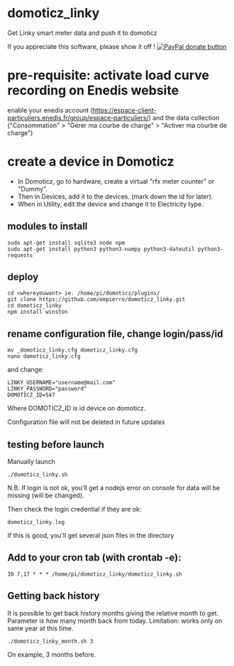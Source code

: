 # domoticz_linky
Get Linky smart meter data and push it to domoticz

If you appreciate this software, please show it off ! [![PayPal donate button](http://img.shields.io/paypal/donate.png?color=yellow)](https://www.paypal.com/cgi-bin/webscr?cmd=_xclick&business=epierre@e-nef.com&currency_code=EUR&amount=&item_name=thanks "Donate once-off to this project using Paypal")


# pre-requisite: activate load curve recording on Enedis website
enable your enedis account (https://espace-client-particuliers.enedis.fr/group/espace-particuliers/) and the data collection ("Consommation" > "Gérer ma courbe de charge" > "Activer ma courbe de charge")

# create a device in Domoticz
- In Domoticz, go to hardware, create a virtual "rfx meter counter" or "Dummy".
- Then in Devices, add it to the devices. (mark down the id for later).
- When in Utility, edit the device and change it to Electricity type.

## modules to install

    sudo apt-get install sqlite3 node npm
    sudo apt-get install python3 python3-numpy python3-dateutil python3-requests
## deploy
    cd <whereyouwant> ie. /home/pi/domoticz/plugins/
    git clone https://github.com/empierre/domoticz_linky.git
    cd domoticz_linky
    npm install winston

## rename configuration file, change login/pass/id

    mv _domoticz_linky.cfg domoticz_linky.cfg
    nano domoticz_linky.cfg

and change:

    LINKY_USERNAME="username@mail.com"
    LINKY_PASSWORD="password"
    DOMOTICZ_ID=547
    
Where DOMOTICZ_ID is id device on domoticz. 

Configuration file will not be deleted in future updates


## testing before launch

Manually launch

    ./domoticz_linky.sh

N.B. If login is not ok, you'll get a nodejs error on console for data will be missing (will be changed).

Then check the login credential if they are ok:

    domoticz_linky.log

If this is good, you'll get several json files in the directory

## Add to your cron tab (with crontab -e):

    30 7,17 * * * /home/pi/domoticz_linky/domoticz_linky.sh

## Getting back history

  It is possible to get back history months giving the relative month to get. Parameter is how many month back from today. Limitation: works only on same year at this time.

    ./domoticz_linky_month.sh 3
    
 On example, 3 months before.
